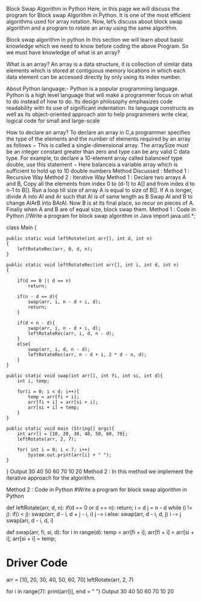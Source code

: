 Block Swap Algorithm in Python
Here, in this page we will discuss the program for Block swap Algorithm in Python. It is one of the most efficient algorithms used for array rotation. Now, let’s discuss about block swap algorithm and a program to rotate an array using the same algorithm.

Block swap algorithm in python
In this section we will learn about basic knowledge which we need to know before coding the above Program. So we must have knowledge of what is an array? 

What is an array?
An array is a data structure, it is collection of similar data elements which is stored at contiguous memory locations in which each data element can be accessed directly by only using its index number.
 
About Python language:-
Python is a popular programming language. Python is a high level language that will make a programmer focus on what to do instead of how to do.
Its design philosophy emphasizes code readability with its use of significant indentation. Its language constructs as well as its object-oriented approach aim to help programmers write clear, logical code for small and large-scale 
 
How to declare an array?
To declare an array in C,a programmer specifies the type of the elements and the number of elements required by an array as follows − This is called a single-dimensional array. The arraySize must be an integer constant greater than zero and type can be any valid C data type. For example, to declare a 10-element array called balanceof type double, use this statement − Here balanceis a variable array which is sufficient to hold up to 10 double numbers
Method Discussed :
Method 1 : Recursive Way
Method 2 : Iterative Way
Method 1 :
Declare two arrays A and B,
Copy all the elements from index 0 to (d-1) to A[] and from index d to n-1 to B[].
Run a loop till size of array A is equal to size of B[].
If A is longer, divide A into Al and Ar such that Al is of same length as B Swap Al and B to change AlArB into BArAl.
Now B is at its final place, so recur on pieces of A. 
Finally when A and B are of equal size, block swap them.
Method 1 : Code in Python
//Write a program for block swap algorithm in Java
import java.util.*;
 
class Main
{

    public static void leftRotate(int arr[], int d, int n)
    {
        leftRotateRec(arr, 0, d, n);
    }
 
    public static void leftRotateRec(int arr[], int i, int d, int n)
    {

        if(d == 0 || d == n)
            return;
         
        if(n - d == d){
            swap(arr, i, n - d + i, d);
            return;
        }
        
        if(d < n - d){
            swap(arr, i, n - d + i, d);
            leftRotateRec(arr, i, d, n - d);    
        }
        else{
            swap(arr, i, d, n - d);
            leftRotateRec(arr, n - d + i, 2 * d - n, d);
        }
    }
 
    public static void swap(int arr[], int fi, int si, int d){
        int i, temp;
        
        for(i = 0; i < d; i++){
            temp = arr[fi + i];
            arr[fi + i] = arr[si + i];
            arr[si + i] = temp;
        }
    }
 
    public static void main (String[] args){
        int arr[] = {10, 20, 30, 40, 50, 60, 70};
        leftRotate(arr, 2, 7);
    
        for( int i = 0; i < 7; i++)
            System.out.print(arr[i] + " ");
    }
}
Output
30 40 50 60 70 10 20
Method 2 :
In this method we implement the iterative approach for the algorithm.

Method 2 : Code in Python
#Write a program for block swap algorithm in Python

def leftRotate(arr, d, n):
    if(d == 0 or d == n):
        return;
    i = d
    j = n - d
    while (i != j):
        if(i < j):
            swap(arr, d - i, d + j - i, i)
            j -= i
        else:
            swap(arr, d - i, d, j)
            i -= j
    swap(arr, d - i, d, i)

 
def swap(arr, fi, si, d):
    for i in range(d):
        temp = arr[fi + i];
        arr[fi + i] = arr[si + i];
        arr[si + i] = temp;
 
# Driver Code
arr = [10, 20, 30, 40, 50, 60, 70]
leftRotate(arr, 2, 7)

for i in range(7):
    print(arr[i], end = " ")
Output
30 40 50 60 70 10 20
